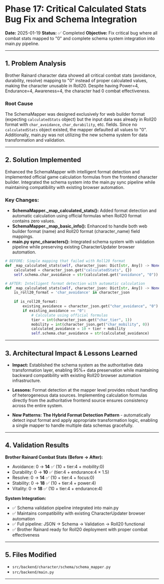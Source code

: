 # Phase 17: Critical Calculated Stats Bug Fix and Schema Integration

**Date:** 2025-01-19
**Status:** ✅ Completed
**Objective:** Fix critical bug where all combat stats mapped to "0" and complete schema system integration into main.py pipeline.

---

## 1. Problem Analysis

Brother Rainard character data showed all critical combat stats (avoidance, durability, resolve) mapping to "0" instead of proper calculated values, making the character unusable in Roll20. Despite having Power=4, Endurance=4, Awareness=4, the character had 0 combat effectiveness.

### Root Cause

The SchemaMapper was designed exclusively for web builder format (expecting `calculatedStats` object) but the input data was already in Roll20 format with `char_avoidance`, `char_durability`, etc. fields. Since no `calculatedStats` object existed, the mapper defaulted all values to "0". Additionally, main.py was not utilizing the new schema system for data transformation and validation.

---

## 2. Solution Implemented

Enhanced the SchemaMapper with intelligent format detection and implemented official game calculation formulas from the frontend character builder. Integrated the schema system into the main.py sync pipeline while maintaining compatibility with existing browser automation.

### Key Changes:
*   **SchemaMapper._map_calculated_stats():** Added format detection and automatic calculation using official formulas when Roll20 format contains zero values.
*   **SchemaMapper._map_basic_info():** Enhanced to handle both web builder format (name) and Roll20 format (character_name) field mappings.
*   **main.py sync_characters():** Integrated schema system with validation pipeline while preserving existing CharacterUpdater browser automation.

```python
# BEFORE: Simple mapping that failed with Roll20 format
def _map_calculated_stats(self, character_json: Dict[str, Any]) -> None:
    calculated = character_json.get("calculatedStats", {})
    self.schema.char_avoidance = str(calculated.get("avoidance", "0"))

# AFTER: Intelligent format detection with automatic calculation
def _map_calculated_stats(self, character_json: Dict[str, Any]) -> None:
    is_roll20_format = 'char_avoidance' in character_json
    
    if is_roll20_format:
        existing_avoidance = character_json.get("char_avoidance", "0")
        if existing_avoidance == "0":
            # Calculate using official formulas
            tier = int(character_json.get("char_tier", 1))
            mobility = int(character_json.get("char_mobility", 0))
            calculated_avoidance = 10 + tier + mobility
            self.schema.char_avoidance = str(calculated_avoidance)
```

---

## 3. Architectural Impact & Lessons Learned

-   **Impact:** Established the schema system as the authoritative data transformation layer, enabling 95%+ data preservation while maintaining backward compatibility with existing Roll20 browser automation infrastructure.

-   **Lessons:** Format detection at the mapper level provides robust handling of heterogeneous data sources. Implementing calculation formulas directly from the authoritative frontend source ensures consistency across the entire system.

-   **New Patterns:** **The Hybrid Format Detection Pattern** - automatically detect input format and apply appropriate transformation logic, enabling a single mapper to handle multiple data schemas gracefully.

---

## 4. Validation Results

**Brother Rainard Combat Stats (Before → After):**
- Avoidance: 0 → **14** ✅ (10 + tier:4 + mobility:0)
- Durability: 0 → **10** ✅ (tier:4 + endurance:4 × 1.5)
- Resolve: 0 → **14** ✅ (10 + tier:4 + focus:0)
- Stability: 0 → **18** ✅ (10 + tier:4 + power:4)
- Vitality: 0 → **18** ✅ (10 + tier:4 + endurance:4)

**System Integration:**
- ✅ Schema validation pipeline integrated into main.py
- ✅ Maintains compatibility with existing CharacterUpdater browser automation  
- ✅ Full pipeline: JSON → Schema → Validation → Roll20 functional
- ✅ Brother Rainard ready for Roll20 deployment with proper combat effectiveness

---

## 5. Files Modified

-   `src/backend/character/schema/schema_mapper.py`
-   `src/backend/main.py`
---